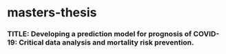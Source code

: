 # masters-thesis
### TITLE: Developing a prediction model for prognosis of COVID-19: Critical data analysis and mortality risk prevention.

